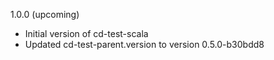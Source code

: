 1.0.0 (upcoming)

* Initial version of cd-test-scala
* Updated cd-test-parent.version to version 0.5.0-b30bdd8

